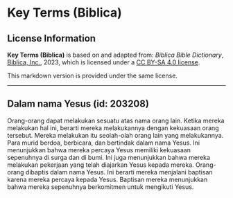 # Key Terms (Biblica)

## License Information

**Key Terms (Biblica)** is based on and adapted from: _Biblica Bible Dictionary_, [Biblica, Inc.](https://www.biblica.com/), 2023, which is licensed under a [CC BY-SA 4.0 license](https://creativecommons.org/licenses/by-sa/4.0/legalcode.en).

This markdown version is provided under the same license.



--------------------------------

## Dalam nama Yesus (id: 203208)

Orang\-orang dapat melakukan sesuatu atas nama orang lain. Ketika mereka melakukan hal ini, berarti mereka melakukannya dengan kekuasaan orang tersebut. Mereka melakukan itu seolah\-olah orang lain yang melakukannya. Para murid berdoa, berbicara, dan bertindak dalam nama Yesus. Ini menunjukkan bahwa mereka percaya Yesus memiliki kekuasaan sepenuhnya di surga dan di bumi. Ini juga menunjukkan bahwa mereka melakukan pekerjaan yang telah diajarkan Yesus kepada mereka. Orang\-orang dibaptis dalam nama Yesus. Ini berarti mereka menjalani baptisan karena mereka percaya kepada Yesus. Baptisan mereka menunjukkan bahwa mereka sepenuhnya berkomitmen untuk mengikuti Yesus.


